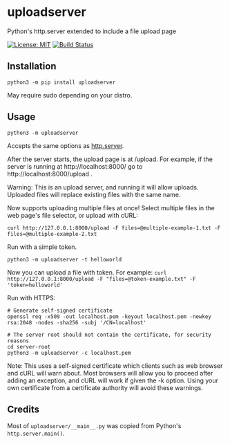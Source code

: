 # uploadserver

Python's http.server extended to include a file upload page

[![License: MIT](https://img.shields.io/badge/license-MIT-blue.svg)](https://mit-license.org/)
[![Build Status](https://travis-ci.com/Densaugeo/uploadserver.svg?branch=master)](https://travis-ci.com/github/Densaugeo/uploadserver)

## Installation

~~~
python3 -m pip install uploadserver
~~~

May require sudo depending on your distro.

## Usage

~~~
python3 -m uploadserver
~~~

Accepts the same options as [http.server](https://docs.python.org/3/library/http.server.html).

After the server starts, the upload page is at /upload. For example, if the server is running at http://localhost:8000/ go to http://localhost:8000/upload .

Warning: This is an upload server, and running it will allow uploads. Uploaded files will replace existing files with the same name.

Now supports uploading multiple files at once! Select multiple files in the web page's file selector, or upload with cURL:
~~~
curl http://127.0.0.1:8000/upload -F files=@multiple-example-1.txt -F files=@multiple-example-2.txt
~~~

Run with a simple token.
~~~
python3 -m uploadserver -t helloworld
~~~

Now you can upload a file with token. For example:
`curl http://127.0.0.1:8000/upload -F "files=@token-example.txt" -F 'token=helloworld'`

Run with HTTPS:
~~~
# Generate self-signed certificate
openssl req -x509 -out localhost.pem -keyout localhost.pem -newkey rsa:2048 -nodes -sha256 -subj '/CN=localhost'

# The server root should not contain the certificate, for security reasons
cd server-root
python3 -m uploadserver -c localhost.pem
~~~

Note: This uses a self-signed certificate which clients such as web browser and cURL will warn about. Most browsers will allow you to proceed after adding an exception, and cURL will work if given the -k option. Using your own certificate from a certificate authority will avoid these warnings.

## Credits

Most of `uploadserver/__main__.py` was copied from Python's `http.server.main()`.
